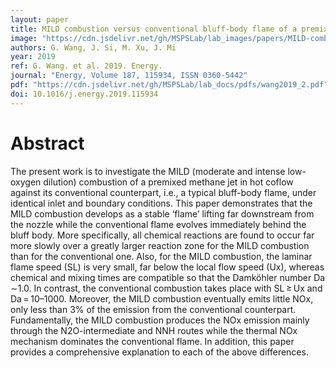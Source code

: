 ```yaml
---
layout: paper
title: MILD combustion versus conventional bluff-body flame of a premixed CH4/air jet in hot coflow
image: "https://cdn.jsdelivr.net/gh/MSPSLab/lab_images/papers/MILD-combustion-versus.png"
authors: G. Wang, J. Si, M. Xu, J. Mi
year: 2019
ref: G. Wang. et al. 2019. Energy.
journal: "Energy, Volume 187, 115934, ISSN 0360-5442"
pdf: "https://cdn.jsdelivr.net/gh/MSPSLab/lab_docs/pdfs/wang2019_2.pdf"
doi: 10.1016/j.energy.2019.115934
---
```


# Abstract

The present work is to investigate the MILD (moderate and intense low-oxygen dilution) combustion of a premixed methane jet in hot coflow against its conventional counterpart, i.e., a typical bluff-body flame, under identical inlet and boundary conditions. This paper demonstrates that the MILD combustion develops as a stable ‘flame’ lifting far downstream from the nozzle while the conventional flame evolves immediately behind the bluff body. More specifically, all chemical reactions are found to occur far more slowly over a greatly larger reaction zone for the MILD combustion than for the conventional one. Also, for the MILD combustion, the laminar flame speed (SL) is very small, far below the local flow speed (Ux), whereas chemical and mixing times are compatible so that the Damköhler number Da ∼1.0. In contrast, the conventional combustion takes place with SL ≥ Ux and Da = 10–1000. Moreover, the MILD combustion eventually emits little NOx, only less than 3% of the emission from the conventional counterpart. Fundamentally, the MILD combustion produces the NOx emission mainly through the N2O-intermediate and NNH routes while the thermal NOx mechanism dominates the conventional flame. In addition, this paper provides a comprehensive explanation to each of the above differences.